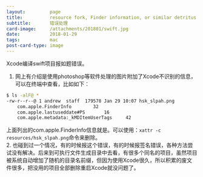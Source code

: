 ```yaml
---
layout:         page
title:          resource fork, Finder information, or similar detritus not allowed
subtitle:       错误处理
card-image:     /attachments/201801/swift.jpg
date:           2018-01-29
tags:           mac
post-card-type: image
---
```

Xcode编译swift项目报如题错误。  
1. 网上有介绍是使用photoshop等软件处理的图片附加了Xcode不识别的信息，可以在终端中查看，比如如下：  
```bash
$ ls -alF@ *
-rw-r--r--@ 1 andrew  staff  179578 Jan 29 10:07 hsk_slpah.png
	com.apple.FinderInfo	    32 
	com.apple.lastuseddate#PS	    16 
	com.apple.metadata:_kMDItemUserTags	    42 
```
上面列出的com.apple.FinderInfo信息就是。可以使用：`xattr -c resources/hsk_slpah.png`命令来删除。  
2. 也碰到过一个情况，有的时候报这个错误，有的时候报签名错误，各种方法尝试没有解决。后来到可执行文件生成目录中去看，有很多个同名的项目，虽然项目被系统自动增加了随机的目录名前缀，但因为使用Xcode很久，所以积累的废文件很多，把没用的项目全部删除重启Xcode就没问题了。  



